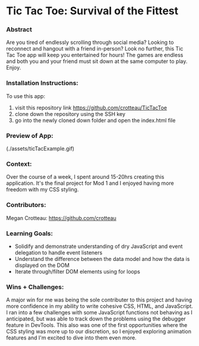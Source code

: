 # Tic Tac Toe: Survival of the Fittest

### Abstract
Are you tired of endlessly scrolling through social media? Looking to reconnect and hangout with a friend in-person? Look no further, this Tic Tac Toe app will keep you entertained for hours!
The games are endless and both you and your friend must sit down at the same computer to play. Enjoy.

### Installation Instructions:
To use this app: 
1. visit this repository link https://github.com/crotteau/TicTacToe 
2. clone down the repository using the SSH key
3. go into the newly cloned down folder and open the index.html file

### Preview of App:
(./assets/ticTacExample.gif)

### Context:
Over the course of a week, I spent around 15-20hrs creating this application. It's the final project for Mod 1 and I enjoyed having more freedom with my CSS styling.

### Contributors:
Megan Crotteau: https://github.com/crotteau

### Learning Goals:
- Solidify and demonstrate understanding of dry JavaScript and 
event delegation to handle event listeners
- Understand the difference between the data model and how the data is displayed on the DOM
- Iterate through/filter DOM elements using for loops

### Wins + Challenges:
A major win for me was being the sole contributer to this project and having more confidence in my ability to write cohesive CSS, HTML, and JavaScript. I ran into a few challenges with some JavaScript functions not behaving as I anticipated, but was able to track down the problems using the debugger feature in DevTools. This also was one of the first opportunities where the CSS styling was more up to our discretion, so I enjoyed exploring animation features and I'm excited to dive into them even more. 